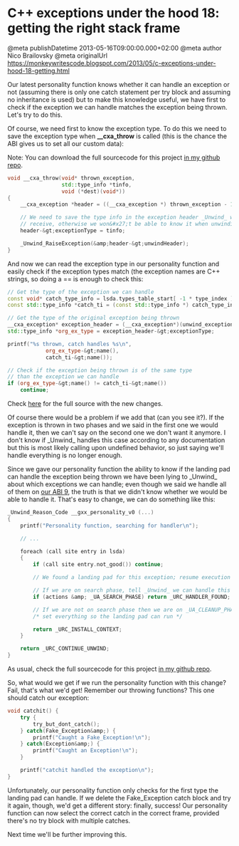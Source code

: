 # C++ exceptions under the hood 18: getting the right stack frame

@meta publishDatetime 2013-05-16T09:00:00.000+02:00
@meta author Nico Brailovsky
@meta originalUrl https://monkeywritescode.blogspot.com/2013/05/c-exceptions-under-hood-18-getting.html

Our latest personality function knows whether it can handle an exception or not (assuming there is only one catch statement per try block and assuming no inheritance is used) but to make this knowledge useful, we have first to check if the exception we can handle matches the exception being thrown. Let's try to do this.

Of course, we need first to know the exception type. To do this we need to save the exception type when **\_\_cxa\_throw** is called (this is the chance the ABI gives us to set all our custom data):

Note: You can download the full sourcecode for this project [in my github repo](https://github.com/nicolasbrailo/cpp_exception_handling_abi/tree/master/abi_v09).

```c++
void __cxa_throw(void* thrown_exception,
                 std::type_info *tinfo,
                 void (*dest)(void*))
{
    __cxa_exception *header = ((__cxa_exception *) thrown_exception - 1);

    // We need to save the type info in the exception header _Unwind_ will
    // receive, otherwise we won&#x27;t be able to know it when unwinding
    header-&gt;exceptionType = tinfo;

    _Unwind_RaiseException(&amp;header-&gt;unwindHeader);
}
```

And now we can read the exception type in our personality function and easily check if the exception types match (the exception names are C++ strings, so doing a == is enough to check this:

```c++
// Get the type of the exception we can handle
const void* catch_type_info = lsda.types_table_start[ -1 * type_index ];
const std::type_info *catch_ti = (const std::type_info *) catch_type_info;

// Get the type of the original exception being thrown
__cxa_exception* exception_header = (__cxa_exception*)(unwind_exception+1) - 1;
std::type_info *org_ex_type = exception_header-&gt;exceptionType;

printf("%s thrown, catch handles %s\n",
            org_ex_type-&gt;name(),
            catch_ti-&gt;name());

// Check if the exception being thrown is of the same type
// than the exception we can handle
if (org_ex_type-&gt;name() != catch_ti-&gt;name())
    continue;
```

Check [here](https://github.com/nicolasbrailo/cpp_exception_handling_abi/tree/master/abi_v09) for the full source with the new changes.

Of course there would be a problem if we add that (can you see it?). If the exception is thrown in two phases and we said in the first one we would handle it, then we can't say on the second one we don't want it anymore. I don't know if \_Unwind\_ handles this case according to any documentation but this is most likely calling upon undefined behavior, so just saying we'll handle everything is no longer enough.

Since we gave our personality function the ability to know if the landing pad can handle the exception being thrown we have been lying to \_Unwind\_ about which exceptions we can handle; even though we said we handle all of them on [our ABI 9](https://github.com/nicolasbrailo/cpp_exception_handling_abi/tree/master/abi_v09), the truth is that we didn't know whether we would be able to handle it. That's easy to change, we can do something like this:

```c++
_Unwind_Reason_Code __gxx_personality_v0 (...)
{
    printf("Personality function, searching for handler\n");

    // ...

    foreach (call site entry in lsda)
    {
        if (call site entry.not_good()) continue;

        // We found a landing pad for this exception; resume execution

        // If we are on search phase, tell _Unwind_ we can handle this one
        if (actions &amp; _UA_SEARCH_PHASE) return _URC_HANDLER_FOUND;

        // If we are not on search phase then we are on _UA_CLEANUP_PHASE
        /* set everything so the landing pad can run */

        return _URC_INSTALL_CONTEXT;
    }

    return _URC_CONTINUE_UNWIND;
}
```

As usual, check the full sourcecode for this project [in my github repo](https://github.com/nicolasbrailo/cpp_exception_handling_abi/tree/master/abi_v10).

So, what would we get if we run the personality function with this change? Fail, that's what we'd get! Remember our throwing functions? This one should catch our exception:

```c++
void catchit() {
    try {
        try_but_dont_catch();
    } catch(Fake_Exception&amp;) {
        printf("Caught a Fake_Exception!\n");
    } catch(Exception&amp;) {
        printf("Caught an Exception!\n");
    }

    printf("catchit handled the exception\n");
}
```

Unfortunately, our personality function only checks for the first type the landing pad can handle. If we delete the Fake\_Exception catch block and try it again, though, we'd get a different story: finally, success! Our personality function can now select the correct catch in the correct frame, provided there's no try block with multiple catches.

Next time we'll be further improving this.

